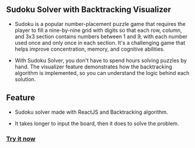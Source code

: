 ## Sudoku Solver with Backtracking Visualizer

- Sudoku is a popular number-placement puzzle game that requires the player to fill a nine-by-nine grid with digits so that each row, column, and 3x3 section contains numbers between 1 and 9, with each number used once and only once in each section. It's a challenging game that helps improve concentration, memory, and cognitive abilities.

- With Sudoku Solver, you don't have to spend hours solving puzzles by hand. The visualizer feature demonstrates how the backtracking algorithm is implemented, so you can understand the logic behind each solution.

## Feature

- Sudoku solver made with ReactJS and Backtracking algorithm.

- It takes longer to input the board, then it does to solve the problem.

### [Try it now](https://sudoku-solver-nine.vercel.app/)

